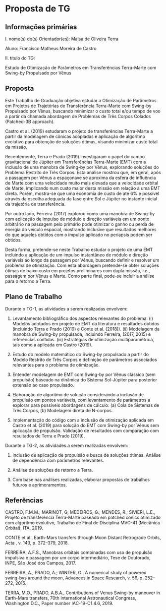 # Proposta de TG

## Informações primárias

I. nome(s) do(s) Orientador(es): Maisa de Oliveira Terra

Aluno: Francisco Matheus Moreira de Castro

II. título do TG:

Estudo de Otimização de Parâmetros em Transferências Terra-Marte com Swing-by Propulsado por Vênus

## Proposta

Este Trabalho de Graduação objetiva estudar a Otimização de Parâmetros em Projetos de Trajetórias de Transferência Terra-Marte com Swing-by Propulsado por Vênus, buscando minimizar o custo total e/ou tempo de voo a partir da chamada abordagem de Problemas de Três Corpos Colados (Patched-3B approach).

Castro et al. (2019) estudaram o projeto de transferências Terra-Marte a partir da modelagem de cônicas acopladas e aplicação de algoritmo evolutivo para obtenção de soluções ótimas, visando minimizar custo total da missão.

Recentemente, Terra e Prado (2019) investigaram o papel do campo gravitacional de Júpiter em Transferências Terra-Marte (EMT) com a inclusão de uma manobra de Swing-by por Vênus, explorando soluções do Problema Restrito de Três Corpos. Esta análise mostrou que, em geral, após a passagem por Vênus a espaçonave se aproxima da  esfera de influência de Marte com uma velocidade muito mais elevada que a velocidade orbital de Marte, implicando num custo maior desta missão em relação à uma EMT direta. Porém, mostra-se que uma economia de custo de até 6% é possível através da escolha adequada da fase entre Sol e Júpiter no instante inicial da trajetória de transferência.

Por outro lado, Ferreira (2017) explorou como uma manobra de Swing-by com aplicação de  impulso de módulo e direção variáveis em um ponto arbitrário na passagem pelo primário pode otimizar o ganho ou perda de energia do veículo espacial, mostrando inclusive que resultados melhores do que aqueles obtidos com o impulso aplicado no periapsis podem ser obtidos.

Desta forma, pretende-se neste Trabalho estudar o projeto de uma EMT incluindo a aplicação de um impulso instantâneo de módulo e direção variáveis ao longo da passagem por Vênus, buscando definir e resolver um problema de otimização.  Com esta abordagem pretende-se obter soluções ótimas de baixo custo em projetos preliminares com dupla missão, i.e., passagem por Vênus e Marte. Como parte final, pode-se incluir a análise para o retorno a Terra.

## Plano de Trabalho

Durante o TG-1, as atividades a serem realizadas envolvem:

1. Levantamento bibliográfico dos aspectos relevantes do problema:
(i) Modelos adotados em projeto de EMT da literatura e resultados obtidos (incluindo Terra e Prado (2019) e Conte et al. (2018)).
(ii) Modelagem da manobra de Swing-by propulsada, incluindo Ferreira, (2017, 2015) e referências contidas.
(iii) Estratégias de otimização multiparamétrica, tais como a aplicada em Castro (2019).

2. Estudo do modelo matemático do Swing-by propulsado a partir do Modelo Restrito de Três Corpos e definição de parâmetros associados relevantes para o problema de otimização.

3. Entender modelagem de EMT com Swing-by por Vênus clássico (sem propulsão) baseado na dinâmica do Sistema Sol-Júpiter para posterior extensão ao caso propulsado.

4. Elaboração de algoritmo de solução considerando a inclusão de propulsão em pontos variáveis,
com levantamento de parâmetros a explorar para possíveis abordagens de cálculo: (a) Cola de Sistemas de Três Corpos, (b) Modelagem direta de N-corpos.

5. Implementação do código com a inclusão de otimização aplicada em Castro et al. (2019) para solução do EMT com Swing-by por Vênus sem aplicação de propulsão. Validação de resultados com comparação com resultados de  Terra e Prado (2019).

Durante o TG-2, as atividades a serem realizadas envolvem:

1. Inclusão de aplicação de propulsão e busca de soluções ótimas. Análise de dependência com parâmetros relevantes.

2. Análise de soluções de retorno a Terra.

3. Com base nas análises realizadas, elaborar propostas de trabalhos futuros e aprimoramentos.

## Referências

CASTRO, F.M.M.; MARINOT, G; MEDEIROS, G.; MENDES, R.; SIVIERI, L.E., Projeto de transferência Terra-Marte baseado em patched conics otimizado com algoritmo evolutivo, Trabalho de Final de Disciplina MVO-41 (Mecânica Orbital), ITA, 2019.

CONTE et al., Earth-Mars transfers through Moon Distant Retrograde Orbits, Acta , v. 143, p. 372–379, 2018.

FERREIRA, A.F.S., Manobras orbitais combinadas com uso de propulsão impulsiva
e passagem por um corpo intermediário, Tese de Doutorado, INPE, São José dos Campos, 2017.

FERREIRA, A., PRADO, A.; WINTER, O., A numerical study of powered swing-bys around the moon, Advances in Space Research, v. 56, p. 252–272, 2015.

TERRA, M.O., PRADO, A.B.A., Contributions of Venus Swing-by maneuver in Earth-Mars transfers, 70th International Astronautical Congress, Washington D.C., Paper number IAC-19-C1.4.6, 2019.

